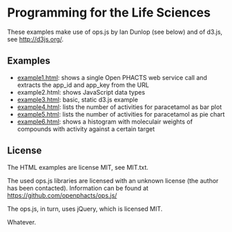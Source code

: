 # Programming for the Life Sciences

These examples make use of ops.js by Ian Dunlop (see below) and of d3.js, see http://d3js.org/.

## Examples

* [example1.html](http://egonw.github.io/mscpils/example1.html): shows a single Open PHACTS web service call and extracts the app_id and app_key from the URL
* example2.html: shows JavaScript data types
* [example3.html](http://egonw.github.io/mscpils/example3.html): basic, static d3.js example
* [example4.html](http://egonw.github.io/mscpils/example4.html): lists the number of activities for paracetamol as bar plot
* [example5.html](http://egonw.github.io/mscpils/example5.html): lists the number of activities for paracetamol as pie chart
* [example6.html](http://egonw.github.io/mscpils/example6.html): shows a histogram with moleculair weights of compounds with activity against a certain target

## License

The HTML examples are license MIT, see MIT.txt.

The used ops.js libraries are licensed with an unknown license (the author has been contacted).
Information can be found at https://github.com/openphacts/ops.js/

The ops.js, in turn, uses jQuery, which is licensed MIT.

Whatever.
